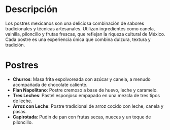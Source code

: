 # Descripción
Los postres mexicanos son una deliciosa combinación de sabores tradicionales y técnicas artesanales. Utilizan ingredientes como canela, vainilla, piloncillo y frutas frescas, que reflejan la riqueza cultural de México. Cada postre es una experiencia única que combina dulzura, textura y tradición.

# Postres
- **Churros**: Masa frita espolvoreada con azúcar y canela, a menudo acompañada de chocolate caliente.
- **Flan Napolitano**: Postre cremoso a base de huevo, leche y caramelo.
- **Tres Leches**: Pastel esponjoso empapado en una mezcla de tres tipos de leche.
- **Arroz con Leche**: Postre tradicional de arroz cocido con leche, canela y pasas.
- **Capirotada**: Pudin de pan con frutas secas, nueces y un toque de piloncillo.

